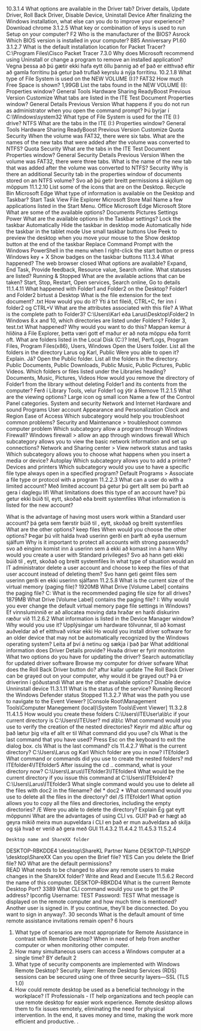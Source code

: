 10.3.1.4
What options are available in the Driver tab?
Driver details, Update Driver, Roll Back Driver, Disable Device, Uninstall Device
After finalizing the Windows installation, what else can you do to improve your experience?
Download chrome
3.1.2.5
What key or combination of keys is used to run Setup on your computer?
F2
Who is the manufacturer of the BIOS?
Asrock
Which BIOS version is installed in your computer?
B85 Anniversary P1.60
3.1.2.7
What is the default installation location for Packet Tracer?
C:\Program Files\Cisco Packet Tracer 7.3.0
Why does Microsoft recommend using Uninstall or change a program to remove an installed application?
Vegna þessa að þú gætir ekki hafa eytt öllu þannig að ef það er eitthvað eftir að gamla forritinu þá getur það truflað keyrslu á nýja forritinu.
10.2.1.8
What type of File System is used on the NEW VOLUME (I:)?
FAT32
How much Free Space is shown?
1,99GB
List the tabs found in the NEW VOLUME (I): Properties window?
General
Tools
Hardware
Sharing
ReadyBoost
Previous Version
Customize
What tabs are listed in the ITE Test Document Properties window?
General
Details
Previous Version
What happens if you do not run as administrator when you open the command prompt?
Þú byrjar í C:\Windows\system32
What type of File System is used for the ITE (I:) drive?
NTFS
What are the tabs in the ITE (I:) Properties window?
General
Tools
Hardware
Sharing
ReadyBoost
Previous Version
Customize
Quota
Security
When the volume was FAT32, there were six tabs. What are the names of the new tabs that were added after the volume was converted to NTFS?
Quota
Security
What are the tabs in the ITE Test Document Properties window?
General
Security
Details
Previous Version
When the volume was FAT32, there were three tabs. What is the name of the new tab that was added after the volume was converted to NTFS?
Security
Why is there an additional Security tab in the properties window of documents stored on an NTFS volume?
Svo að þú getir breitt permissions á skjölum og möppum
11.1.2.10
List some of the icons that are on the Desktop.
Recycle Bin
Microsoft Edge
What type of information is available on the Desktop and Taskbar?
Start
Task View
File Explorer
Microsoft Store
Mail
Name a few applications listed in the Start Menu.
Office
Microsoft Edge
Microsoft Store
What are some of the available options?
Documents
Pictures
Settings
Power
What are the available options in the Taskbar settings?
Lock the taskbar
Automatically Hide the taskbar in desktop mode
Automatically hide the taskbar in the tablet mode
Use small taskbar buttons
Use Peek to preview the desktop when you move your mouse to the Show desktop button at the end of the taskbar
Replace Command Prompt with the Windows PowerShell in the menu when I right-click the start button or press Windows key + X
Show badges on the taskbar buttons
11.1.3.4
What happened?
The web browser closed
What options are available?
Expand, End Task, Provide feedback, Resource value, Search online.
What statuses are listed?
Running & Stopped
What are the available actions that can be taken?
Start, Stop, Restart, Open services, Search online, Go to details
11.1.4.11
What happened with Folder1 and Folder2 on the Desktop?
Folder1 and Folder2 birtust á Desktop
What is the file extension for the text document?
.txt
How would you do it?
Ýti á txt fileið, CTRL+C, fer inn í folder2 og CTRL+V
What are the attributes associated with this file?
A
What is the complete path to Folder3?
C:\Users\Karl eða Larus\Desktop\Folder2
In Windows 8.x and 10, which directories are listed under Folders?
Folder 3, test.txt
What happened? Why would you want to do this?
Mappan kemur á hliðina á File Explorer, þetta væri gott ef maður er að nota möppu eða forrit oft.
What are folders listed in the Local Disk (C:)?
Intel, PerfLogs, Program Files, Program Files(x86), Users, Windows
Open the Users folder. List all the folders in the directory
Larus og Karl, Public
Were you able to open it? Explain.
Já?
Open the Public folder. List all the folders in the directory.
Public Documents, Public Downloads, Public Music, Public Pictures, Public Videos.
Which folders or files listed under the Libraries heading?
Documents, Music, Pictures, Videos
How would you remove the directory of Folder1 from the library without deleting Folder1 and its contents from the computer?
Ferð í Library Tools, velur Folder1 og ýtir á Remove
11.2.1.5
What are the viewing options?
Large icon og small icon
Name a few of the Control Panel categories.
System and security
Network and Internet
Hardware and sound
Programs
User account
Appearance and Personalization
Clock and Region
Ease of Access
Which subcategory would help you troubleshoot common problems?
Security and Maintenance > troubleshoot common computer problem
Which subcategory allow a program through Windows Firewall?
Windows firewall > allow an app through windows firewall
Which subcategory allows you to view the basic network information and set up connections?
Network and Sharing center > View network status and tasks
Which subcategory allows you to choose what happens when you insert a media or device?
Autoplay
Which subcategory allows you to add a printer?
Devices and printers
Which subcategory would you use to have a specific file type always open in a specified program?
Default Programs > Associate a file type or protocol with a program
11.2.2.3
What can a user do with a limited account?
Með limited account þá getur þú gert allt sem þú þarft að gera í daglegu lífi
What limitations does this type of an account have?
þú getur ekki búið til, eytt, skoðað eða breitt systemfiles
What information is listed for the new account?
 
What is the advantage of having most users work within a Standard user account?
þá geta sem færstir búið til , eytt, skoðað og breitt systemfiles
What are the other options?
keep files
When would you choose the other options?
Þegar þú vilt halda hvað userinn gerði en þarft að eyða usernum sjálfum
Why is it important to protect all accounts with strong passwords?
svo að einginn komist inn á userinn sem á ekki að komast inn á hann
Why would you create a user with Standard privileges?
Svo að hann geti ekki búið til , eytt, skoðað og breitt systemfiles
In what type of situation would an IT administrator delete a user account and choose to keep the files of that user account instead of deleting them?
Svo hann geti geimt files sem userinn gerði en ekki userinn sjálfann
11.2.5.8
What is the current size of the virtual memory (paging file)?
1920MB
What Drive [Volume Label] contains the paging file?
C:
What is the recommended paging file size for all drives?
1879MB
What Drive [Volume Label] contains the paging file?
I:
Why would you ever change the default virtual memory page file settings in Windows?
Ef vinnsluminnið er að allocatea moving data hraðar en harði diskurinn ræður við
11.2.6.2
What information is listed in the Device Manager window? Why would you use it?
Upplýsingar um hardware tölvunnar, til að komast auðveldar að ef eitthvað virkar ekki
Ho would you install driver software for an older device that may not be automatically recognized by the Windows operating system?
Leita af því á netinu og sækja í það þar
What additional information does Driver Details provide?
Hvaða driver er fyrir monitorinn
What two options do you have for updating the driver?
Search automaticllay for updated driver software
Browse my computer for driver sofware
What does the Roll Back Driver button do?
aftur kallar update
The Roll Back Driver can be grayed out on your computer, why would it be grayed out?
Þá er driverinn í góðustandi
What are the other available options?
Disable device
Unninstall device
11.3.1.11
What is the status of the service?
Running
Record the Windows Defender status
Stopped
11.3.2.7
What was the path you use to navigate to the Event Viewer?
[Console Root\Management Tools\Computer Manegement (local)\System Tools\Event Viewer]
11.3.2.8
11.4.1.5
How would you create these folders C:\Users\ITEUser\a\b\c if your current directory is C:\Users\ITEUser?
md a\b\c
What command would you use to verify the creation of the nested directories?
Keyrir md a\b\c aftur og það lætur þig vita ef allt er til
What command did you use?
cls
What is the last command that you have used? Press Esc on the keyboard to exit the dialog box.
cls
What is the last command?
cls
11.4.2.7
What is the current directory?
C:\Users\Larus og Karl
Which folder are you in now?
ITEfolder3
What command or commands did you use to create the nested folders?
md ITEfolder4\ITEfolder5
After issuing the cd .. command, what is your directory now?
C:\Users\Larus\ITEfolder3\ITEfolder4
What would be the current directory if you issue this command at C:\Users\ITEfolder4?
C:\Users\Larus\ITEfolder3
What single command would you use to delete all the files with doc2 in the filename?
del * doc2 *
What command would you use to delete all the files in the directory?
del /S ITEfolder1
What option allows you to copy all the files and directories, including the empty directories?
/E
Were you able to delete the directory? Explain
Ég gat eytt möppunni
What are the advantages of using CLI vs. GUI?
Það er hægt að geyra mikið meira mun aupveldara í CLI en það er mun auðveldara að skilja og sjá hvað er verið að gera með GUI
11.4.3.2
11.4.4.2
11.4.5.3
11.5.2.4
 
	Desktop name and ShareXX folder
DESKTOP-RBKDDE4
\desktop\ShareKL
Partner Name
DESKTOP-TLNPSDP
\desktop\ShareXX
Can you open the Brief file? 
YES
Can you delete the Brief file? 
NO
What are the default permissions?  
READ
What needs to be changed to allow any remote users to make changes in the ShareXX folder? Write and Read and Execute
11.5.6.2
Record the name of this computer.
DESKTOP-RBKDD4
What is the current Remote Desktop Port? 
3389
What CLI command would you use to get the IP address? 
Ipconfig 
Username: TEST
Password: TEST
What message is displayed on the remote computer and how much time is mentioned? 
Another user is signed in. If you continue, they’ll be disconnected. Do you want to sign in anyway?. 30 seconds
What is the default amount of time remote assistance invitations remain open?
6 hours


1. What type of scenarios are most appropriate for Remote Assistance in contrast with Remote Desktop? When in need of help from another computer or when monitoring other computer.
 2. How many simultaneous users can access a Windows computer at a single time? BY default 2
 3. What type of security components are implemented with Windows Remote Desktop? 
Security layer: Remote Desktop Services (RDS) sessions can be secured using one of three security layers—SSL (TLS 1.0)
4. How could remote desktop be used as a beneficial technology in the workplace?
IT Professionals - IT help organizations and tech people can use remote desktop for easier work experience. Remote desktop allows them to fix issues remotely, eliminating the need for physical intervention. In the end, it saves money and time, making the work more efficient and productive. 
.




 
 
